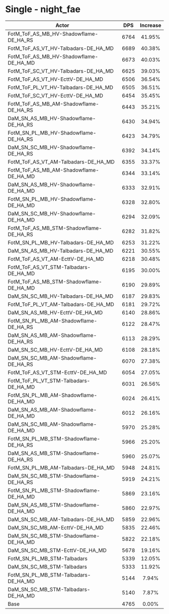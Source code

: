 # Single - night_fae
| Actor | DPS | Increase |
|---|:---:|:---:|
|FotM_ToF_AS_MB_HV-Shadowflame-DE_HA_RS|6764|41.95%|
|FotM_ToF_AS_VT_HV-Talbadars-DE_HA_MD|6689|40.38%|
|FotM_ToF_AS_MB_HV-Shadowflame-DE_HA_MD|6673|40.03%|
|FotM_ToF_SC_VT_HV-Talbadars-DE_HA_MD|6625|39.03%|
|FotM_ToF_AS_VT_HV-EcttV-DE_HA_MD|6506|36.54%|
|FotM_ToF_PL_VT_HV-Talbadars-DE_HA_MD|6505|36.51%|
|FotM_ToF_SC_VT_HV-EcttV-DE_HA_MD|6454|35.45%|
|FotM_ToF_AS_MB_AM-Shadowflame-DE_HA_RS|6443|35.21%|
|DaM_SN_AS_MB_HV-Shadowflame-DE_HA_RS|6430|34.94%|
|FotM_SN_PL_MB_HV-Shadowflame-DE_HA_RS|6423|34.79%|
|DaM_SN_SC_MB_HV-Shadowflame-DE_HA_RS|6392|34.14%|
|FotM_ToF_AS_VT_AM-Talbadars-DE_HA_MD|6355|33.37%|
|FotM_ToF_AS_MB_AM-Shadowflame-DE_HA_MD|6344|33.14%|
|DaM_SN_AS_MB_HV-Shadowflame-DE_HA_MD|6333|32.91%|
|FotM_SN_PL_MB_HV-Shadowflame-DE_HA_MD|6328|32.80%|
|DaM_SN_SC_MB_HV-Shadowflame-DE_HA_MD|6294|32.09%|
|FotM_ToF_AS_MB_STM-Shadowflame-DE_HA_RS|6282|31.82%|
|FotM_SN_PL_MB_HV-Talbadars-DE_HA_MD|6253|31.22%|
|DaM_SN_AS_MB_HV-Talbadars-DE_HA_MD|6221|30.55%|
|FotM_ToF_AS_VT_AM-EcttV-DE_HA_MD|6218|30.48%|
|FotM_ToF_AS_VT_STM-Talbadars-DE_HA_MD|6195|30.00%|
|FotM_ToF_AS_MB_STM-Shadowflame-DE_HA_MD|6190|29.89%|
|DaM_SN_SC_MB_HV-Talbadars-DE_HA_MD|6187|29.83%|
|FotM_ToF_PL_VT_AM-Talbadars-DE_HA_MD|6181|29.72%|
|DaM_SN_AS_MB_HV-EcttV-DE_HA_MD|6140|28.86%|
|FotM_SN_PL_MB_AM-Shadowflame-DE_HA_RS|6122|28.47%|
|DaM_SN_AS_MB_AM-Shadowflame-DE_HA_RS|6113|28.29%|
|DaM_SN_SC_MB_HV-EcttV-DE_HA_MD|6108|28.18%|
|DaM_SN_SC_MB_AM-Shadowflame-DE_HA_RS|6070|27.38%|
|FotM_ToF_AS_VT_STM-EcttV-DE_HA_MD|6054|27.05%|
|FotM_ToF_PL_VT_STM-Talbadars-DE_HA_MD|6031|26.56%|
|FotM_SN_PL_MB_AM-Shadowflame-DE_HA_MD|6024|26.41%|
|DaM_SN_AS_MB_AM-Shadowflame-DE_HA_MD|6012|26.16%|
|DaM_SN_SC_MB_AM-Shadowflame-DE_HA_MD|5970|25.28%|
|FotM_SN_PL_MB_STM-Shadowflame-DE_HA_RS|5966|25.20%|
|DaM_SN_AS_MB_STM-Shadowflame-DE_HA_RS|5960|25.07%|
|FotM_SN_PL_MB_AM-Talbadars-DE_HA_MD|5948|24.81%|
|DaM_SN_SC_MB_STM-Shadowflame-DE_HA_RS|5919|24.21%|
|FotM_SN_PL_MB_STM-Shadowflame-DE_HA_MD|5869|23.16%|
|DaM_SN_AS_MB_STM-Shadowflame-DE_HA_MD|5860|22.97%|
|DaM_SN_SC_MB_AM-Talbadars-DE_HA_MD|5859|22.96%|
|DaM_SN_SC_MB_AM-EcttV-DE_HA_MD|5835|22.46%|
|DaM_SN_SC_MB_STM-Shadowflame-DE_HA_MD|5822|22.18%|
|DaM_SN_SC_MB_STM-EcttV-DE_HA_MD|5678|19.16%|
|FotM_SN_PL_MB_STM-Talbadars|5339|12.05%|
|DaM_SN_SC_MB_STM-Talbadars|5333|11.92%|
|FotM_SN_PL_MB_STM-Talbadars-DE_HA_MD|5144|7.94%|
|DaM_SN_SC_MB_STM-Talbadars-DE_HA_MD|5140|7.87%|
|Base|4765|0.00%|
